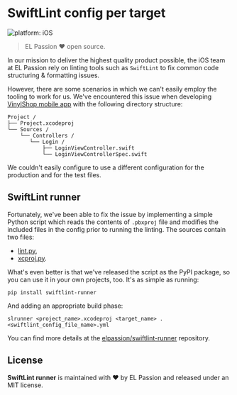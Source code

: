 # SwiftLint config per target

![platform: iOS](https://img.shields.io/badge/platform-iOS-blue.svg)

> EL Passion :heart: open source.

In our mission to deliver the highest quality product possible, the iOS team at EL Passion rely on linting tools such as `SwiftLint` to fix common code structuring & formatting issues.

However, there are some scenarios in which we can't easily employ the tooling to work for us. We've encountered this issue when developing [VinylShop mobile app](https://github.com/elpassion/VinylShop) with the following directory structure:

```
Project /
├── Project.xcodeproj
└── Sources /
    └── Controllers /
       └── Login /
           ├── LoginViewController.swift
           └── LoginViewControllerSpec.swift
```

We couldn't easily configure to use a different configuration for the production and for the test files.

## SwiftLint runner

Fortunately, we've been able to fix the issue by implementing a simple Python script which reads the contents of `.pbxproj` file and modifies the included files in the config prior to running the linting. The sources contain two files:

* [lint.py](https://github.com/elpassion/swiftlint-runner/blob/master/commands/lint.py),
* [xcproj.py](https://github.com/elpassion/swiftlint-runner/blob/master/commands/utils/xcproj.py).

What's even better is that we've released the script as the PyPI package, so you can use it in your own projects, too. It's as simple as running:

```
pip install swiftlint-runner
```

And adding an appropriate build phase:

```
slrunner <project_name>.xcodeproj <target_name> .<swiftlint_config_file_name>.yml
```

You can find more details at the [elpassion/swiftlint-runner](https://github.com/elpassion/swiftlint-runner) repository.

## License

**SwiftLint runner** is maintained with :heart: by EL Passion and released under an MIT license.
